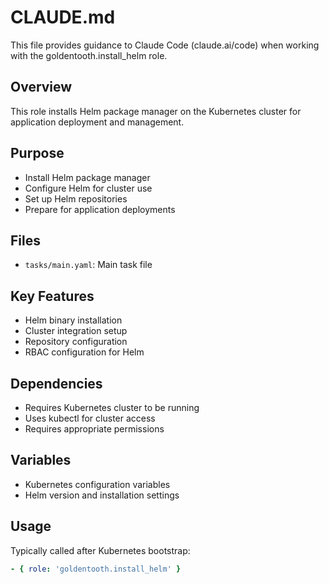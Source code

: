 # CLAUDE.md

This file provides guidance to Claude Code (claude.ai/code) when working with the goldentooth.install_helm role.

## Overview

This role installs Helm package manager on the Kubernetes cluster for application deployment and management.

## Purpose

- Install Helm package manager
- Configure Helm for cluster use
- Set up Helm repositories
- Prepare for application deployments

## Files

- `tasks/main.yaml`: Main task file

## Key Features

- Helm binary installation
- Cluster integration setup
- Repository configuration
- RBAC configuration for Helm

## Dependencies

- Requires Kubernetes cluster to be running
- Uses kubectl for cluster access
- Requires appropriate permissions

## Variables

- Kubernetes configuration variables
- Helm version and installation settings

## Usage

Typically called after Kubernetes bootstrap:
```yaml
- { role: 'goldentooth.install_helm' }
```